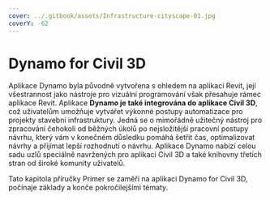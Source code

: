 ```yaml
---
cover: ../.gitbook/assets/Infrastructure-cityscape-01.jpg
coverY: -62
---
```



# Dynamo for Civil 3D

Aplikace Dynamo byla původně vytvořena s ohledem na aplikaci Revit, její všestrannost jako nástroje pro vizuální programování však přesahuje rámec aplikace Revit. Aplikace **Dynamo je také integrována do aplikace Civil 3D**, což uživatelům umožňuje vytvářet výkonné postupy automatizace pro projekty stavební infrastruktury. Jedná se o mimořádně užitečný nástroj pro zpracování čehokoli od běžných úkolů po nejsložitější pracovní postupy návrhu, který vám v konečném důsledku pomáhá šetřit čas, optimalizovat návrhy a přijímat lepší rozhodnutí o návrhu. Aplikace Dynamo nabízí celou sadu uzlů speciálně navržených pro aplikaci Civil 3D a také knihovny třetích stran od široké komunity uživatelů.

Tato kapitola příručky Primer se zaměří na aplikaci Dynamo for Civil 3D, počínaje základy a konče pokročilejšími tématy.
